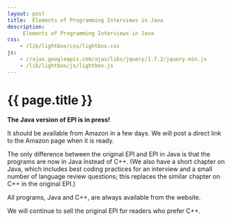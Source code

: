 ```yaml
---
layout: post
title:  Elements of Programming Interviews in Java
description:
     Elements of Programming Interviews in Java
css:
    - /lib/lightbox/css/lightbox.css
js:
    - //ajax.googleapis.com/ajax/libs/jquery/1.7.2/jquery.min.js
    - /lib/lightbox/js/lightbox.js
---
```


{{ page.title }}
================

<b>The Java version of EPI is in press!</b>

It should be available from Amazon in a few days.
We will post a direct link to the Amazon page when it is ready.

The only difference between the original EPI and EPI in Java is that
the programs are now in Java instead of C++. (We also have a short chapter
on Java, which includes best coding practices for an interview and a small
number of language review questions; this replaces the similar chapter on C++
in the original EPI.)

All programs, Java and C++, are always available from the website.

We will continue to sell the original EPI for readers who prefer C++.

